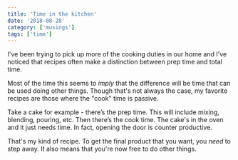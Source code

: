 ```yaml
---
title: 'Time in the kitchen'
date: '2018-08-28'
category: ['musings']
tags: ['time']
---
```


I've been trying to pick up more of the cooking duties in our home and I've noticed that recipes often make a distinction between prep time and total time.

Most of the time this seems to _imply_ that the difference will be time that can be used doing other things. Though that's not always the case, my favorite recipes are those where the "cook" time is passive.

Take a cake for example - there’s the prep time. This will include mixing, blending, pouring, etc. Then there’s the cook time. The cake's in the oven and it just needs time. In fact, opening the door is counter productive.

That's my kind of recipe. To get the final product that you want, you _need_ to step away. It also means that you're now free to do other things.
